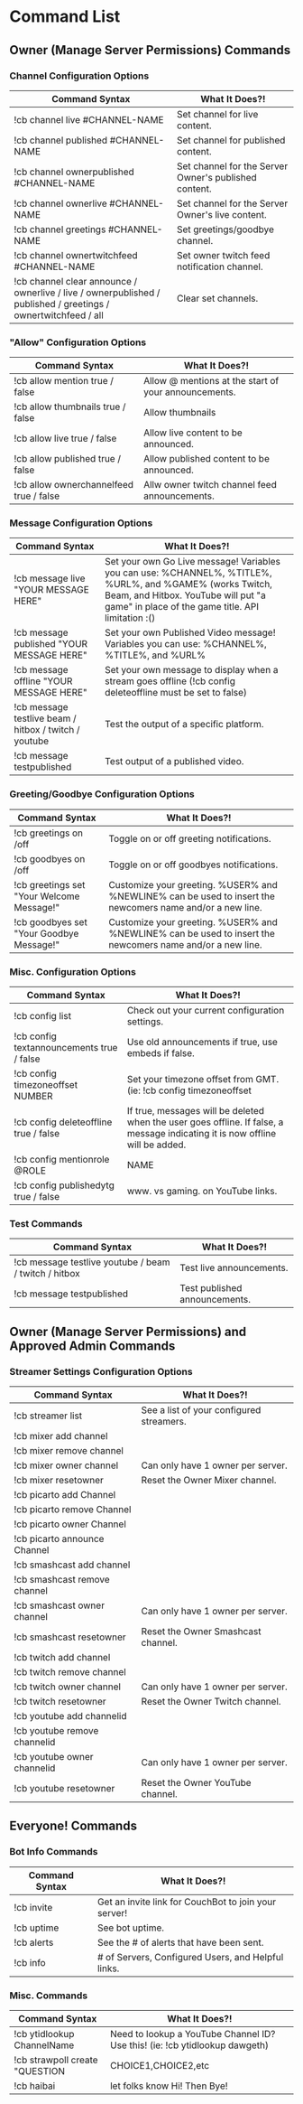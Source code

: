 # Command List
## Owner (Manage Server Permissions) Commands
### Channel Configuration Options

| Command Syntax | What It Does?! |
| -------------- | -------------- |
| !cb channel live #CHANNEL-NAME | Set channel for live content. |
| !cb channel published #CHANNEL-NAME | Set channel for published content. |
| !cb channel ownerpublished #CHANNEL-NAME | Set channel for the Server Owner's published content. |
| !cb channel ownerlive #CHANNEL-NAME | Set channel for the Server Owner's live content. |
| !cb channel greetings #CHANNEL-NAME | Set greetings/goodbye channel. |
| !cb channel ownertwitchfeed #CHANNEL-NAME | Set owner twitch feed notification channel. |
| !cb channel clear announce / ownerlive / live / ownerpublished / published / greetings / ownertwitchfeed / all | Clear set channels. |

### "Allow" Configuration Options

| Command Syntax | What It Does?! |
| -------------- | -------------- |
| !cb allow mention true / false | Allow @ mentions at the start of your announcements. |
| !cb allow thumbnails true / false | Allow thumbnails |
| !cb allow live true / false | Allow live content to be announced. |
| !cb allow published true / false | Allow published content to be announced. |
| !cb allow ownerchannelfeed true / false | Allw owner twitch channel feed announcements. |

### Message Configuration Options

| Command Syntax | What It Does?! |
| -------------- | -------------- |
| !cb message live "YOUR MESSAGE HERE" | Set your own Go Live message! Variables you can use: %CHANNEL%, %TITLE%, %URL%, and %GAME% (works Twitch, Beam, and Hitbox. YouTube will put "a game" in place of the game title. API limitation :() |
| !cb message published "YOUR MESSAGE HERE" | Set your own Published Video message! Variables you can use: %CHANNEL%, %TITLE%, and %URL% |
| !cb message offline "YOUR MESSAGE HERE" | Set your own message to display when a stream goes offline (!cb config deleteoffline must be set to false) |
| !cb message testlive beam / hitbox / twitch / youtube | Test the output of a specific platform. |
| !cb message testpublished | Test output of a published video. |

### Greeting/Goodbye Configuration Options

| Command Syntax | What It Does?! |
| -------------- | -------------- |
| !cb greetings on /off | Toggle on or off greeting notifications. |
| !cb goodbyes on /off | Toggle on or off goodbyes notifications. |
| !cb greetings set "Your Welcome Message!" | Customize your greeting. %USER% and %NEWLINE% can be used to insert the newcomers name and/or a new line. |
| !cb goodbyes set "Your Goodbye Message!" | Customize your greeting. %USER% and %NEWLINE% can be used to insert the newcomers name and/or a new line. |

### Misc. Configuration Options

| Command Syntax | What It Does?! |
| -------------- | -------------- |
| !cb config list | Check out your current configuration settings. |
| !cb config textannouncements true / false | Use old announcements if true, use embeds if false. |
| !cb config timezoneoffset NUMBER | Set your timezone offset from GMT. (ie: !cb config timezoneoffset |5 for EST) |
| !cb config deleteoffline true / false | If true, messages will be deleted when the user goes offline. If false, a message indicating it is now offline will be added. |
| !cb config mentionrole @ROLE|NAME | Set this to @everyone, or @YourCustomRole. This role will be announced if !cb allow mention is set to true. Please note | @here is not a valid role. This is unsusable. You can however, disable mentions .. and use @here in your custom messages. These commands can be found in the section right above this one :) |
| !cb config publishedytg true / false | www. vs gaming. on YouTube links. |

### Test Commands

| Command Syntax | What It Does?! |
| -------------- | -------------- |
| !cb message testlive youtube / beam / twitch / hitbox | Test live announcements. |
| !cb message testpublished | Test published announcements. |

## Owner (Manage Server Permissions) and Approved Admin Commands
### Streamer Settings Configuration Options

| Command Syntax | What It Does?! |
| -------------- | -------------- |
| !cb streamer list | See a list of your configured streamers. |
| !cb mixer add channel | |
| !cb mixer remove channel | |
| !cb mixer owner channel | Can only have 1 owner per server. |
| !cb mixer resetowner | Reset the Owner Mixer channel.  |
| !cb picarto add Channel | |
| !cb picarto remove Channel | |
| !cb picarto owner Channel | |
| !cb picarto announce Channel | |
| !cb smashcast add channel | |
| !cb smashcast remove channel | |
| !cb smashcast owner channel | Can only have 1 owner per server.
| !cb smashcast resetowner | Reset the Owner Smashcast channel.  |
| !cb twitch add channel | |
| !cb twitch remove channel | |
| !cb twitch owner channel | Can only have 1 owner per server.
| !cb twitch resetowner | Reset the Owner Twitch channel. |
| !cb youtube add channelid | |
| !cb youtube remove channelid | |
| !cb youtube owner channelid | Can only have 1 owner per server.
| !cb youtube resetowner | Reset the Owner YouTube channel. |

## Everyone! Commands
### Bot Info Commands

| Command Syntax | What It Does?! |
| -------------- | -------------- |
| !cb invite | Get an invite link for CouchBot to join your server! |
| !cb uptime | See bot uptime. |
| !cb alerts | See the # of alerts that have been sent. |
| !cb info | # of Servers, Configured Users, and Helpful links. |

### Misc. Commands

| Command Syntax | What It Does?! |
| -------------- | -------------- |
| !cb ytidlookup ChannelName | Need to lookup a YouTube Channel ID? Use this! (ie: !cb ytidlookup dawgeth) |
| !cb strawpoll create "QUESTION|CHOICE1,CHOICE2,etc|TRUE/FALSE for multi-choice" |
| !cb haibai | let folks know Hi! Then Bye! |
